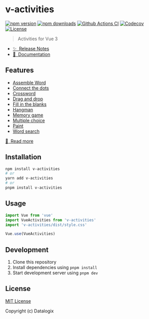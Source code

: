 # v-activities

[![npm version][npm-version-src]][npm-version-href]
[![npm downloads][npm-downloads-src]][npm-downloads-href]
[![Github Actions CI][github-actions-ci-src]][github-actions-ci-href]
[![Codecov][codecov-src]][codecov-href]
[![License][license-src]][license-href]

> Activities for Vue 3

- [✨ &nbsp;Release Notes](./CHANGELOG.md)
- [📖 &nbsp;Documentation](https://v-activities.netlify.app/)

## Features

- [Assemble Word](https://v-activities.netlify.app/examples/assemble-word)
- [Connect the dots](https://v-activities.netlify.app/examples/connect-the-dots)
- [Crossword](https://v-activities.netlify.app/examples/crossword)
- [Drag and drop](https://v-activities.netlify.app/examples/drag-and-drop)
- [Fill in the blanks](https://v-activities.netlify.app/examples/fill-in-the-blanks)
- [Hangman](https://v-activities.netlify.app/examples/hangman)
- [Memory game](https://v-activities.netlify.app/examples/memory-game)
- [Multiple choice](https://v-activities.netlify.app/examples/multiple-choice)
- [Paint](https://v-activities.netlify.app/examples/paint)
- [Word search](https://v-activities.netlify.app/examples/word-search)

[📖 &nbsp;Read more](https://v-activities.netlify.app/)

## Installation

```bash
npm install v-activities
# or
yarn add v-activities
# or
pnpm install v-activities
```

## Usage

```js
import Vue from 'vue'
import VueActivities from 'v-activities'
import 'v-activities/dist/style.css'

Vue.use(VueActivities)
```

## Development

1. Clone this repository
2. Install dependencies using `pnpm install`
3. Start development server using `pnpm dev`

## License

[MIT License](./LICENSE)

Copyright (c) Datalogix

<!-- Badges -->
[npm-version-src]: https://img.shields.io/npm/v/v-activities/latest.svg
[npm-version-href]: https://npmjs.com/package/v-activities

[npm-downloads-src]: https://img.shields.io/npm/dt/v-activities.svg
[npm-downloads-href]: https://npmjs.com/package/v-activities

[github-actions-ci-src]: https://github.com/datalogix/v-activities/workflows/ci/badge.svg
[github-actions-ci-href]: https://github.com/datalogix/v-activities/actions?query=workflow%3Aci

[codecov-src]: https://img.shields.io/codecov/c/github/datalogix/v-activities.svg
[codecov-href]: https://codecov.io/gh/datalogix/v-activities

[license-src]: https://img.shields.io/npm/l/v-activities.svg
[license-href]: https://npmjs.com/package/v-activities
